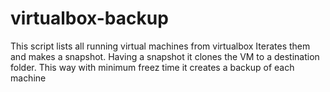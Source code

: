 # virtualbox-backup

This script lists all running virtual machines from virtualbox
Iterates them and makes a snapshot. Having a snapshot it clones the VM to a destination folder.
This way with minimum freez time it creates a backup of each machine
